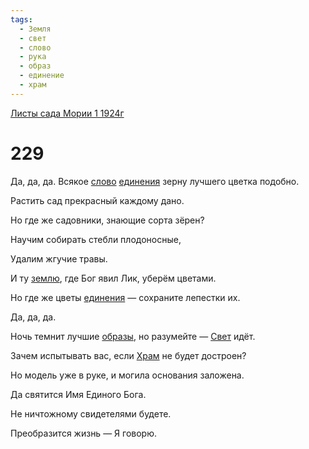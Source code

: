 ```yaml
---
tags:
  - Земля
  - свет
  - слово
  - рука
  - образ
  - единение
  - храм
---
```


[Листы сада Мории 1 1924г](/agni/1924)

# 229
Да, да, да. Всякое [слово](/tag/#слово) [единения](/tag/#единение) зерну лучшего цветка подобно.   

Растить сад прекрасный каждому дано.   

Но где же садовники, знающие сорта зёрен?   

Научим собирать стебли плодоносные,   

Удалим жгучие травы.   

И ту [землю](/tag/#Земля), где Бог явил Лик, уберём цветами.   

Но где же цветы [единения](/tag/#единение) — сохраните лепестки их.   

Да, да, да.   

Ночь темнит лучшие [образы](/tag/#[образ](/tag/#образ)), но разумейте — [Свет](/tag/#свет) идёт.   

Зачем испытывать вас, если [Храм](/tag/#храм) не будет достроен?   

Но модель уже в руке, и могила основания заложена.   

Да святится Имя Единого Бога.   

Не ничтожному свидетелями будете.   

Преобразится жизнь — Я говорю.   

